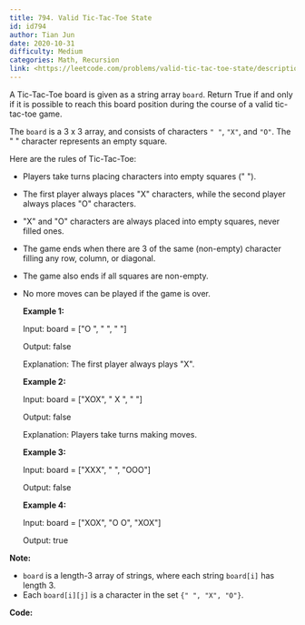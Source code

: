 ```yaml
---
title: 794. Valid Tic-Tac-Toe State
id: id794
author: Tian Jun
date: 2020-10-31
difficulty: Medium
categories: Math, Recursion
link: <https://leetcode.com/problems/valid-tic-tac-toe-state/description/>
---
```


A Tic-Tac-Toe board is given as a string array `board`. Return True if and
only if it is possible to reach this board position during the course of a
valid tic-tac-toe game.

The `board` is a 3 x 3 array, and consists of characters `" "`, `"X"`, and
`"O"`.  The " " character represents an empty square.

Here are the rules of Tic-Tac-Toe:

  * Players take turns placing characters into empty squares (" ").
  * The first player always places "X" characters, while the second player always places "O" characters.
  * "X" and "O" characters are always placed into empty squares, never filled ones.
  * The game ends when there are 3 of the same (non-empty) character filling any row, column, or diagonal.
  * The game also ends if all squares are non-empty.
  * No more moves can be played if the game is over.
            **Example 1:**    
	Input: board = ["O  ", "   ", "   "]    
	Output: false    
	Explanation: The first player always plays "X".        **Example 2:**    
	Input: board = ["XOX", " X ", "   "]    
	Output: false    
	Explanation: Players take turns making moves.        **Example 3:**    
	Input: board = ["XXX", "   ", "OOO"]    
	Output: false        **Example 4:**    
	Input: board = ["XOX", "O O", "XOX"]    
	Output: true    

**Note:**

  * `board` is a length-3 array of strings, where each string `board[i]` has length 3.
  * Each `board[i][j]` is a character in the set `{" ", "X", "O"}`.


**Code:**
